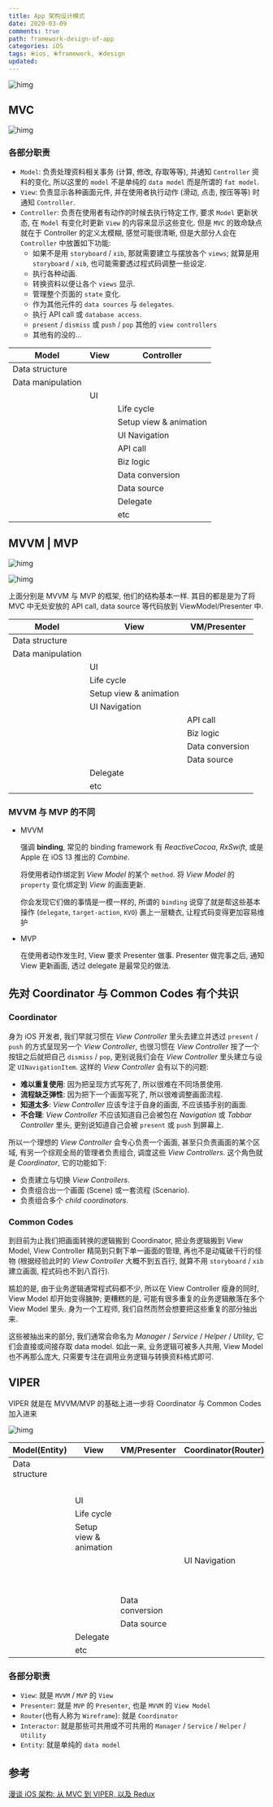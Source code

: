 ```yaml
---
title: App 架构设计模式
date: 2020-03-09
comments: true
path: framework-design-of-app
categories: iOS
tags: ⦿ios, ⦿framework, ⦿design
updated:
---
```


![himg](https://a.hanleylee.com/HKMS/2020-03-20-133633.jpg?x-oss-process=style/WaMa)

<!-- more -->

## MVC

![himg](https://a.hanleylee.com/HKMS/2020-03-09-144244.jpg?x-oss-process=style/WaMa)

### 各部分职责

- `Model`: 负责处理资料相关事务 (计算, 修改, 存取等等), 并通知 `Controller` 资料的变化, 所以这里的 `model` 不是单纯的 `data model` 而是所谓的 `fat
  model`.
- `View`: 负责显示各种画面元件, 并在使用者执行动作 (滑动, 点击, 按压等等) 时通知 `Controller`.
- `Controller`: 负责在使用者有动作的时候去执行特定工作, 要求 `Model` 更新状态, 在 `Model` 有变化时更新 `View` 的内容来显示这些变化. 但是 `MVC` 的致命缺点就在于 Controller 的定义太模糊, 感觉可能很清晰, 但是大部分人会在 `Controller` 中放置如下功能:
    - 如果不是用 `storyboard` / `xib`, 那就需要建立与摆放各个 `views`; 就算是用 `storyboard` / `xib`, 也可能需要透过程式码调整一些设定.
    - 执行各种动画.
    - 转换资料以便让各个 `views` 显示.
    - 管理整个页面的 `state` 变化.
    - 作为其他元件的 `data sources` 与 `delegates`.
    - 执行 API call 或 `database access`.
    - `present` / `dismiss` 或 `push` / `pop` 其他的 `view controllers`
    - 其他有的没的...

| Model             | View | Controller             |
| ----------------- | ---- | ---------------------- |
| Data structure    |      |                        |
| Data manipulation |      |                        |
|                   | UI   |                        |
|                   |      | Life cycle             |
|                   |      | Setup view & animation |
|                   |      | UI Navigation          |
|                   |      | API call               |
|                   |      | Biz logic              |
|                   |      | Data conversion        |
|                   |      | Data source            |
|                   |      | Delegate               |
|                   |      | etc                    |

## MVVM | MVP

![himg](https://a.hanleylee.com/HKMS/2020-03-09-145255.jpg?x-oss-process=style/WaMa)

![himg](https://a.hanleylee.com/HKMS/2020-03-09-145237.jpg?x-oss-process=style/WaMa)

上面分别是 MVVM 与 MVP 的框架, 他们的结构基本一样. 其目的都是是为了将 MVC 中无处安放的 API call, data source 等代码放到 ViewModel/Presenter 中.

| Model             | View                   | VM/Presenter    |
| ----------------- | ---------------------- | --------------- |
| Data structure    |                        |                 |
| Data manipulation |                        |                 |
|                   | UI                     |                 |
|                   | Life cycle             |                 |
|                   | Setup view & animation |                 |
|                   | UI Navigation          |                 |
|                   |                        | API call        |
|                   |                        | Biz logic       |
|                   |                        | Data conversion |
|                   |                        | Data source     |
|                   | Delegate               |                 |
|                   | etc                    |                 |

### MVVM 与 MVP 的不同

- MVVM

    强调 **binding**, 常见的 binding framework 有 *ReactiveCocoa*, *RxSwift*, 或是 Apple 在 iOS 13 推出的 *Combine*.

    将使用者动作绑定到 *View Model* 的某个 `method`. 将 *View Model* 的 `property` 变化绑定到 *View* 的画面更新.

    你会发现它们做的事情是一模一样的, 所谓的 `binding` 说穿了就是帮这些基本操作 (`delegate`, `target-action`, `KVO`) 裹上一层糖衣, 让程式码变得更加容易维护

- MVP

    在使用者动作发生时, View 要求 Presenter 做事. Presenter 做完事之后, 通知 View 更新画面, 透过 delegate 是最常见的做法.

## 先对 Coordinator 与 Common Codes 有个共识

### Coordinator

身为 iOS 开发者, 我们早就习惯在 *View Controller* 里头去建立并透过 `present` / `push` 的方式呈现另一个 *View Controller*, 也很习惯在 *View Controller* 按了一个按钮之后就把自己 `dismiss` / `pop`, 更别说我们会在 *View Controller* 里头建立与设定 `UINavigationItem`. 这样的 *View Controller* 会有以下的问题:

- **难以重复使用**: 因为把呈现方式写死了, 所以很难在不同场景使用.
- **流程缺乏弹性**: 因为把下一个画面写死了, 所以很难调整画面流程.
- **知道太多**: *View Controller* 应该专注于自身的画面, 不应该插手别的画面.
- **不合理**: *View Controller* 不应该知道自己会被包在 *Navigation* 或 *Tabbar Controller* 里头, 更别说知道自己会被 `present` 或 `push` 到屏幕上.

所以一个理想的 *View Controller* 会专心负责一个画面, 甚至只负责画面的某个区域, 有另一个综观全局的管理者负责组合, 调度这些 *View Controllers*. 这个角色就是 *Coordinator*, 它的功能如下:

- 负责建立与切换 *View Controllers*.
- 负责组合出一个画面 (Scene) 或一套流程 (Scenario).
- 负责组合多个 *child coordinators*.

### Common Codes

到目前为止我们把画面转换的逻辑搬到 Coordinator, 把业务逻辑搬到 View Model, View Controller 精简到只剩下单一画面的管理, 再也不是动辄破千行的怪物 (根据经验此时的 *View Controller* 大概不到五百行, 就算不用 `storyboard` / `xib` 建立画面, 程式码也不到八百行).

尴尬的是, 由于业务逻辑通常程式码都不少, 所以在 View Controller 瘦身的同时, View Model 却开始变得臃肿; 更糟糕的是, 可能有很多重复的业务逻辑散落在多个 View Model 里头. 身为一个工程师, 我们自然而然会想要把这些重复的部分抽出来.

这些被抽出来的部分, 我们通常会命名为 *Manager* / *Service* / *Helper* / *Utility*, 它们会直接或间接存取 data model. 如此一来, 业务逻辑可被多人共用, View Model 也不再那么庞大, 只需要专注在调用业务逻辑与转换资料格式即可.

## VIPER

VIPER 就是在 MVVM/MVP 的基础上进一步将 Coordinator 与 Common Codes 加入进来

![himg](https://a.hanleylee.com/HKMS/2020-03-09-151121.jpg?x-oss-process=style/WaMa)

| Model(Entity)  | View                   | VM/Presenter    | Coordinator(Router) | Manager/Service(Interactor) |
| -------------- | ---------------------- | --------------- | ------------------- | --------------------------- |
| Data structure |                        |                 |                     |                             |
|                |                        |                 |                     | Data manipulation           |
|                | UI                     |                 |                     |                             |
|                | Life cycle             |                 |                     |                             |
|                | Setup view & animation |                 |                     |                             |
|                |                        |                 | UI Navigation       |                             |
|                |                        |                 |                     | API call                    |
|                |                        |                 |                     | Biz logic                   |
|                |                        | Data conversion |                     |                             |
|                |                        | Data source     |                     |                             |
|                | Delegate               |                 |                     |                             |
|                | etc                    |                 |                     |                             |

### 各部分职责

- `View`: 就是 `MVVM` / `MVP` 的 `View`
- `Presenter`: 就是 `MVP` 的 `Presenter`, 也是 `MVVM` 的 `View Model`
- `Router`(也有人称为 `Wireframe`): 就是 `Coordinator`
- `Interactor`: 就是那些可共用或不可共用的 `Manager` / `Service` / `Helper` / `Utility`
- `Entity`: 就是单纯的 `data model`

## 参考

[漫谈 iOS 架构: 从 MVC 到 VIPER, 以及 Redux](https://chiahsien.github.io/post/common-ios-architecture-from-mvc-to-viper-with-redux/)

